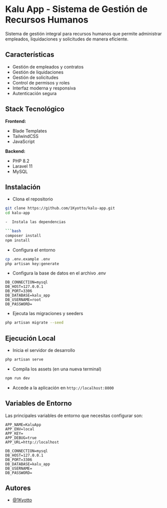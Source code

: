 # Kalu App - Sistema de Gestión de Recursos Humanos

Sistema de gestión integral para recursos humanos que permite administrar empleados, liquidaciones y solicitudes de manera eficiente.

## Características

- Gestión de empleados y contratos
- Gestión de liquidaciones
- Gestión de solicitudes
- Control de permisos y roles
- Interfaz moderna y responsiva
- Autenticación segura

## Stack Tecnológico

**Frontend:** 
- Blade Templates
- TailwindCSS
- JavaScript

**Backend:** 
- PHP 8.2
- Laravel 11
- MySQL

## Instalación
- Clona el repositorio

```bash
git clone https://github.com/1Kyotto/kalu-app.git
cd kalu-app

-  Instala las dependencias

```bash
composer install
npm install
```

-  Configura el entorno

```bash
cp .env.example .env
php artisan key:generate
```

-  Configura la base de datos en el archivo .env

```env
DB_CONNECTION=mysql
DB_HOST=127.0.0.1
DB_PORT=3306
DB_DATABASE=kalu_app
DB_USERNAME=root
DB_PASSWORD=
```

-  Ejecuta las migraciones y seeders

```bash
php artisan migrate --seed
```

## Ejecución Local

-  Inicia el servidor de desarrollo

```bash
php artisan serve
```

-  Compila los assets (en una nueva terminal)

```bash
npm run dev
```

-  Accede a la aplicación en `http://localhost:8000`

## Variables de Entorno

Las principales variables de entorno que necesitas configurar son:

```env
APP_NAME=KaluApp
APP_ENV=local
APP_KEY=
APP_DEBUG=true
APP_URL=http://localhost

DB_CONNECTION=mysql
DB_HOST=127.0.0.1
DB_PORT=3306
DB_DATABASE=kalu_app
DB_USERNAME=
DB_PASSWORD=
```

## Autores

- [@1Kyotto](https://github.com/1Kyotto)